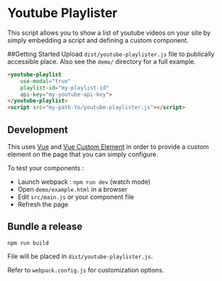 # Youtube Playlister
This script allows you to show a list of youtube videos on your site by simply embedding a script and defining a custom component.

##Getting Started
Upload ```dist/youtube-playlister.js``` file to publically accessible place. Also see the ```demo/``` directory for a full example.
 
```html
<youtube-playlist 
    use-modal="true" 
    playlist-id="my-playlist-id"
    api-key="my-youtube-api-key">
</youtube-playlist>
<script src="my-path-to/youtube-playlister.js"></script>
```

## Development
This uses [Vue](https://vuejs.org/) and [Vue Custom Element](https://github.com/karol-f/vue-custom-element) in order to provide a custom element on the page that you can simply configure. 
  
To test your components :

- Launch webpack : `npm run dev` (watch mode)
- Open `demo/example.html` in a browser
- Edit `src/main.js` or your component file
- Refresh the page

## Bundle a release

```
npm run build
```

File will be placed in `dist/youtube-playlister.js`.

Refer to `webpack.config.js` for customization options.